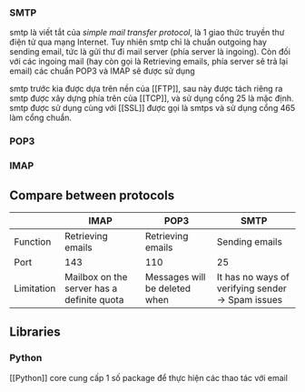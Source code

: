 ---
---

### SMTP

smtp là viết tắt của _simple mail transfer protocol_, là 1 giao thức truyền thư điện tử qua mạng Internet. Tuy nhiên smtp chỉ là chuẩn outgoing hay sending email, tức là gửi thư đi mail server (phía server là ingoing). Còn đối với các ingoing mail (hay còn gọi là Retrieving emails, phía server sẽ trả lại email) các chuẩn POP3 và IMAP sẽ được sử dụng

smtp trước kia được dựa trên nền của [[FTP]], sau này được tách riêng ra
smtp được xây dựng phía trên của [[TCP]], và sử dụng cổng 25 là mặc định. smtp được sử dụng cùng với [[SSL]] được gọi là smtps và sử dụng cổng 465 làm cổng chuẩn.

### POP3
### IMAP

## Compare between protocols

| |IMAP|POP3|SMTP|
|----|---|---|---|
|Function|Retrieving emails|Retrieving emails|Sending emails|
|Port|143|110|25|
|Limitation|Mailbox on the server has a definite quota|Messages will be deleted when |It has no ways of verifying sender -> Spam issues|

## Libraries
### Python
[[Python]] core cung cấp 1 số package để thực hiện các thao tác với email